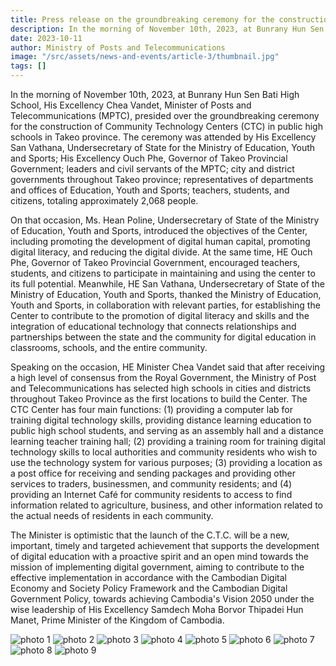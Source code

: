```yaml
---
title: Press release on the groundbreaking ceremony for the construction of community technology centers at public high schools in Takeo province
description: In the morning of November 10th, 2023, at Bunrany Hun Sen Bati High School, His Excellency Chea Vandet, Minister of Posts and Telecommunications (MPTC), presided over the groundbreaking ceremony for the construction of Community Technology Centers (CTCCs) in public high schools in Takeo province. The ceremony was attended by His Excellency San Vathana, Undersecretary of State for the Ministry of Education, Youth and Sports; His Excellency Ouch Phe, Governor of Takeo Provincial Government; leaders and civil servants of the CPTC; city and district governments throughout Takeo province; representatives of departments and offices of Education, Youth and Sports; teachers, students, and citizens, totaling approximately 2,068 people.
date: 2023-10-11
author: Ministry of Posts and Telecommunications
image: "/src/assets/news-and-events/article-3/thumbnail.jpg"
tags: []
---
```


In the morning of November 10th, 2023, at Bunrany Hun Sen Bati High School, His Excellency Chea Vandet, Minister of Posts and Telecommunications (MPTC), presided over the groundbreaking ceremony for the construction of Community Technology Centers (CTC) in public high schools in Takeo province. The ceremony was attended by His Excellency San Vathana, Undersecretary of State for the Ministry of Education, Youth and Sports; His Excellency Ouch Phe, Governor of Takeo Provincial Government; leaders and civil servants of the MPTC; city and district governments throughout Takeo province; representatives of departments and offices of Education, Youth and Sports; teachers, students, and citizens, totaling approximately 2,068 people.

On that occasion, Ms. Hean Poline, Undersecretary of State of the Ministry of Education, Youth and Sports, introduced the objectives of the Center, including promoting the development of digital human capital, promoting digital literacy, and reducing the digital divide. At the same time, HE Ouch Phe, Governor of Takeo Provincial Government, encouraged teachers, students, and citizens to participate in maintaining and using the center to its full potential. Meanwhile, HE San Vathana, Undersecretary of State of the Ministry of Education, Youth and Sports, thanked the Ministry of Education, Youth and Sports, in collaboration with relevant parties, for establishing the Center to contribute to the promotion of digital literacy and skills and the integration of educational technology that connects relationships and partnerships between the state and the community for digital education in classrooms, schools, and the entire community.

Speaking on the occasion, HE Minister Chea Vandet said that after receiving a high level of consensus from the Royal Government, the Ministry of Post and Telecommunications has selected high schools in cities and districts throughout Takeo Province as the first locations to build the Center. The CTC Center has four main functions: (1) providing a computer lab for training digital technology skills, providing distance learning education to public high school students, and serving as an assembly hall and a distance learning teacher training hall; (2) providing a training room for training digital technology skills to local authorities and community residents who wish to use the technology system for various purposes; (3) providing a location as a post office for receiving and sending packages and providing other services to traders, businessmen, and community residents; and (4) providing an Internet Café for community residents to access to find information related to agriculture, business, and other information related to the actual needs of residents in each community.

The Minister is optimistic that the launch of the C.T.C. will be a new, important, timely and targeted achievement that supports the development of digital education with a proactive spirit and an open mind towards the mission of implementing digital government, aiming to contribute to the effective implementation in accordance with the Cambodian Digital Economy and Society Policy Framework and the Cambodian Digital Government Policy, towards achieving Cambodia's Vision 2050 under the wise leadership of His Excellency Samdech Moha Borvor Thipadei Hun Manet, Prime Minister of the Kingdom of Cambodia.

![photo 1](src/assets/news-and-events/article-3/photo-1.jpg)
![photo 2](src/assets/news-and-events/article-3/photo-2.jpg)
![photo 3](src/assets/news-and-events/article-3/photo-3.jpg)
![photo 4](src/assets/news-and-events/article-3/photo-4.jpg)
![photo 5](src/assets/news-and-events/article-3/photo-5.jpg)
![photo 6](src/assets/news-and-events/article-3/photo-6.jpg)
![photo 7](src/assets/news-and-events/article-3/photo-7.jpg)
![photo 8](src/assets/news-and-events/article-3/photo-8.jpg)
![photo 9](src/assets/news-and-events/article-3/photo-9.jpg)
